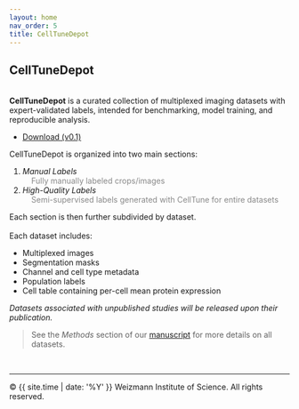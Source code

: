 ```yaml
---
layout: home
nav_order: 5
title: CellTuneDepot
---
```


## CellTuneDepot
&nbsp;  
**CellTuneDepot** is a curated collection of multiplexed imaging datasets with expert-validated labels, intended for benchmarking, model training, and reproducible analysis.

- [Download (v0.1)](https://github.com/yuvalbussi/CellTune-App/releases/latest/download/CellTuneDepot.zip)

CellTuneDepot is organized into two main sections: 
1. *Manual Labels*  
&nbsp;&nbsp;&nbsp;&nbsp;<span style="color:#888888">Fully manually labeled crops/images</span>
2. *High-Quality Labels*  
&nbsp;&nbsp;&nbsp;&nbsp;<span style="color:#888888">Semi-supervised labels generated with CellTune for entire datasets</span>

Each section is then further subdivided by dataset.
&nbsp;  
&nbsp;  
Each dataset includes:  
- Multiplexed images
- Segmentation masks
- Channel and cell type metadata
- Population labels
- Cell table containing per-cell mean protein expression

*Datasets associated with unpublished studies will be released upon their publication.*

> See the *Methods* section of our [manuscript](citation) for more details on all datasets.  
  
&nbsp;  

---

© {{ site.time | date: '%Y' }} Weizmann Institute of Science. All rights reserved.
